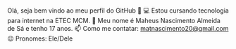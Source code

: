 Olá, seja bem vindo ao meu perfil do GitHub 👋
💻 Estou cursando tecnologia para internet na ETEC MCM.
💬 Meu nome é Maheus Nascimento Almeida de Sá e tenho 17 anos.
📫 Como me contatar: matnascimento20@gmail.com
😉 Pronomes: Ele/Dele
 

